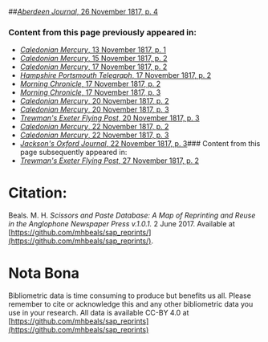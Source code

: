 ##[*Aberdeen Journal*, 26 November 1817, p. 4](https://mhbeals.github.io/sap_html/Aberdeen-Journal/Aberdeen-Journal-26-November-1817-p-4)

### Content from this page previously appeared in:
+ [*Caledonian Mercury*, 13 November 1817, p. 1](https://mhbeals.github.io/sap_html/Caledonian-Mercury/Caledonian-Mercury-13-November-1817-p-1)
+ [*Caledonian Mercury*, 15 November 1817, p. 2](https://mhbeals.github.io/sap_html/Caledonian-Mercury/Caledonian-Mercury-15-November-1817-p-2)
+ [*Caledonian Mercury*, 17 November 1817, p. 2](https://mhbeals.github.io/sap_html/Caledonian-Mercury/Caledonian-Mercury-17-November-1817-p-2)
+ [*Hampshire Portsmouth Telegraph*, 17 November 1817, p. 2](https://mhbeals.github.io/sap_html/Hampshire-Portsmouth-Telegraph/Hampshire-Portsmouth-Telegraph-17-November-1817-p-2)
+ [*Morning Chronicle*, 17 November 1817, p. 2](https://mhbeals.github.io/sap_html/Morning-Chronicle/Morning-Chronicle-17-November-1817-p-2)
+ [*Morning Chronicle*, 17 November 1817, p. 3](https://mhbeals.github.io/sap_html/Morning-Chronicle/Morning-Chronicle-17-November-1817-p-3)
+ [*Caledonian Mercury*, 20 November 1817, p. 2](https://mhbeals.github.io/sap_html/Caledonian-Mercury/Caledonian-Mercury-20-November-1817-p-2)
+ [*Caledonian Mercury*, 20 November 1817, p. 3](https://mhbeals.github.io/sap_html/Caledonian-Mercury/Caledonian-Mercury-20-November-1817-p-3)
+ [*Trewman's Exeter Flying Post*, 20 November 1817, p. 3](https://mhbeals.github.io/sap_html/Trewman's-Exeter-Flying-Post/Trewman's-Exeter-Flying-Post-20-November-1817-p-3)
+ [*Caledonian Mercury*, 22 November 1817, p. 2](https://mhbeals.github.io/sap_html/Caledonian-Mercury/Caledonian-Mercury-22-November-1817-p-2)
+ [*Caledonian Mercury*, 22 November 1817, p. 3](https://mhbeals.github.io/sap_html/Caledonian-Mercury/Caledonian-Mercury-22-November-1817-p-3)
+ [*Jackson's Oxford Journal*, 22 November 1817, p. 3](https://mhbeals.github.io/sap_html/Jackson's-Oxford-Journal/Jackson's-Oxford-Journal-22-November-1817-p-3)### Content from this page subsequently appeared in:
+ [*Trewman's Exeter Flying Post*, 27 November 1817, p. 2](https://mhbeals.github.io/sap_html/Trewman's-Exeter-Flying-Post/Trewman's-Exeter-Flying-Post-27-November-1817-p-2)
                    
# Citation: 

Beals. M. H. *Scissors and Paste Database: A Map of Reprinting and Reuse in the Anglophone Newspaper Press v.1.0.1.* 2 June 2017. Available at [https://github.com/mhbeals/sap_reprints/](https://github.com/mhbeals/sap_reprints/). 
                    
# Nota Bona

Bibliometric data is time consuming to produce but benefits us all. Please remember to cite or acknowledge this and any other bibliometric data you use in your research. All data is available CC-BY 4.0 at [https://github.com/mhbeals/sap_reprints](https://github.com/mhbeals/sap_reprints)